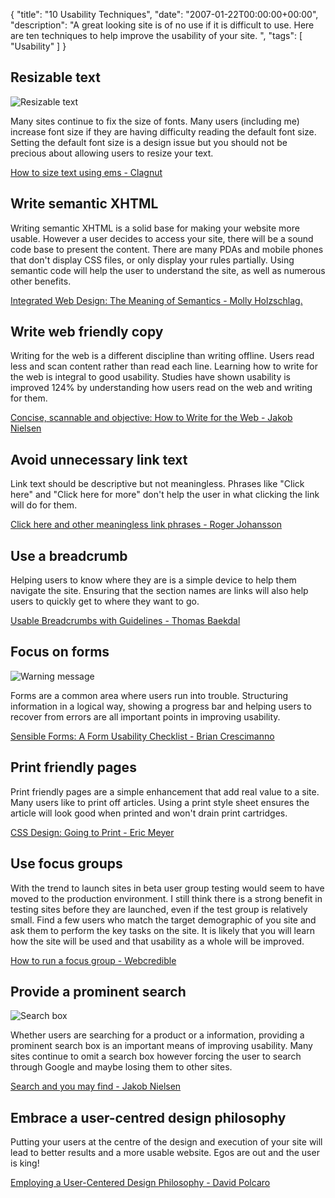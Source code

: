 {
  "title": "10 Usability Techniques",
  "date": "2007-01-22T00:00:00+00:00",
  "description": "A great looking site is of no use if it is difficult to use. Here are ten techniques to help improve the usability of your site. ",
  "tags": [
    "Usability"
  ]
}
## Resizable text

![Resizable text][1] 

Many sites continue to fix the size of fonts. Many users (including me) increase font size if they are having difficulty reading the default font size. Setting the default font size is a design issue but you should not be precious about allowing users to resize your text. 

[How to size text using ems - Clagnut][2]

## Write semantic XHTML

Writing semantic XHTML is a solid base for making your website more usable. However a user decides to access your site, there will be a sound code base to present the content. There are many PDAs and mobile phones that don't display CSS files, or only display your rules partially. Using semantic code will help the user to understand the site, as well as numerous other benefits.

[Integrated Web Design: The Meaning of Semantics - Molly Holzschlag.][3]

## Write web friendly copy

Writing for the web is a different discipline than writing offline. Users read less and scan content rather than read each line. Learning how to write for the web is integral to good usability. Studies have shown usability is improved 124% by understanding how users read on the web and writing for them.

[Concise, scannable and objective: How to Write for the Web - Jakob Nielsen][4] 

## Avoid unnecessary link text

Link text should be descriptive but not meaningless. Phrases like "Click here" and "Click here for more" don't help the user in what clicking the link will do for them. 

[Click here and other meaningless link phrases - Roger Johansson][5]

## Use a breadcrumb

Helping users to know where they are is a simple device to help them navigate the site. Ensuring that the section names are links will also help users to quickly get to where they want to go. 

[Usable Breadcrumbs with Guidelines - Thomas Baekdal][6]

## Focus on forms

![Warning message][7] 

Forms are a common area where users run into trouble. Structuring information in a logical way, showing a progress bar and helping users to recover from errors are all important points in improving usability.

[Sensible Forms: A Form Usability Checklist - Brian Crescimanno][8]

## Print friendly pages

Print friendly pages are a simple enhancement that add real value to a site. Many users like to print off articles. Using a print style sheet ensures the article will look good when printed and won't drain print cartridges.

[CSS Design: Going to Print - Eric Meyer][9]

## Use focus groups

With the trend to launch sites in beta user group testing would seem to have moved to the production environment. I still think there is a strong benefit in testing sites before they are launched, even if the test group is relatively small. Find a few users who match the target demographic of you site and ask them to perform the key tasks on the site. It is likely that you will learn how the site will be used and that usability as a whole will be improved.

[How to run a focus group - Webcredible][10]

## Provide a prominent search

![Search box][11] 

Whether users are searching for a product or a information, providing a prominent search box is an important means of improving usability. Many sites continue to omit a search box however forcing the user to search through Google and maybe losing them to other sites. 

[Search and you may find - Jakob Nielsen][12]

## Embrace a user-centred design philosophy

Putting your users at the centre of the design and execution of your site will lead to better results and a more usable website. Egos are out and the user is king! 

[Employing a User-Centered Design Philosophy - David Polcaro][13]

 [1]: http://shapeshed.com/images/articles/resizable_fonts.png "Resizable text"
 [2]: http://www.clagnut.com/blog/348/
 [3]: http://www.informit.com/articles/article.asp?p=369225&rl=1
 [4]: http://www.useit.com/papers/webwriting/writing.html
 [5]: http://www.456bereastreet.com/archive/200611/click_here_and_other_meaningless_link_phrases/
 [6]: http://www.baekdal.com/articles/Usability/breadcrumbguidelines/
 [7]: http://shapeshed.com/images/articles/warning_message.png "Warning message"
 [8]: http://alistapart.com/articles/sensibleforms
 [9]: http://alistapart.com/stories/goingtoprint/
 [10]: http://www.webcredible.co.uk/user-friendly-resources/web-usability/focus-groups.shtml
 [11]: http://shapeshed.com/images/articles/search.jpg "Search box"
 [12]: http://www.useit.com/alertbox/9707b.html
 [13]: http://www.pixelbridge.com/articles/index.php?p=103
